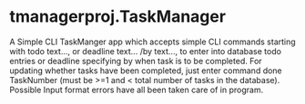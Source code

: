 # tmanagerproj.TaskManager
A Simple CLI TaskManger app which accepts simple CLI commands starting with todo text..., or deadline text... /by text..., to enter into database todo 
entries or deadline specifying by when task is to be completed.
For updating whether tasks have been completed, just enter command done TaskNumber (must be >=1 and < total number of tasks in the database).
Possible Input format errors have all been taken care of in program.
